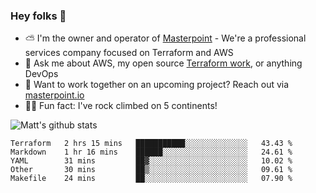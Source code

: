 

### Hey folks 👋

- ⛅️ I'm the owner and operator of [Masterpoint](https://masterpoint.io) - We're a professional services company focused on Terraform and AWS
- 💬 Ask me about AWS, my open source [Terraform work](https://github.com/masterpointio?q=terraform&type=&language=hcl), or anything DevOps
- 🔨 Want to work together on an upcoming project? Reach out via [masterpoint.io](https://masterpoint.io)
- 🧗‍♂️ Fun fact: I've rock climbed on 5 continents! 


![Matt's github stats](https://github-readme-stats.vercel.app/api?username=Gowiem&count_private=true&theme=cobalt&show_icons=true)

<!--START_SECTION:waka-->
```text
Terraform   2 hrs 15 mins   ███████████░░░░░░░░░░░░░░   43.43 % 
Markdown    1 hr 16 mins    ██████░░░░░░░░░░░░░░░░░░░   24.61 % 
YAML        31 mins         ██▓░░░░░░░░░░░░░░░░░░░░░░   10.02 % 
Other       30 mins         ██▒░░░░░░░░░░░░░░░░░░░░░░   09.61 % 
Makefile    24 mins         ██░░░░░░░░░░░░░░░░░░░░░░░   07.90 % 
```
<!--END_SECTION:waka-->
